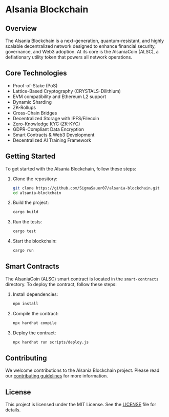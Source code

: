 # Alsania Blockchain

## Overview
The Alsania Blockchain is a next-generation, quantum-resistant, and highly scalable decentralized network designed to enhance financial security, governance, and Web3 adoption. At its core is the AlsaniaCoin (ALSC), a deflationary utility token that powers all network operations.

## Core Technologies
- Proof-of-Stake (PoS)
- Lattice-Based Cryptography (CRYSTALS-Dilithium)
- EVM compatibility and Ethereum L2 support
- Dynamic Sharding
- ZK-Rollups
- Cross-Chain Bridges
- Decentralized Storage with IPFS/Filecoin
- Zero-Knowledge KYC (ZK-KYC)
- GDPR-Compliant Data Encryption
- Smart Contracts & Web3 Development
- Decentralized AI Training Framework

## Getting Started
To get started with the Alsania Blockchain, follow these steps:

1. Clone the repository:
    ```sh
    git clone https://github.com/SigmaSauer07/alsania-blockchain.git
    cd alsania-blockchain
    ```

2. Build the project:
    ```sh
    cargo build
    ```

3. Run the tests:
    ```sh
    cargo test
    ```

4. Start the blockchain:
    ```sh
    cargo run
    ```

## Smart Contracts
The AlsaniaCoin (ALSC) smart contract is located in the `smart-contracts` directory. To deploy the contract, follow these steps:

1. Install dependencies:
    ```sh
    npm install
    ```

2. Compile the contract:
    ```sh
    npx hardhat compile
    ```

3. Deploy the contract:
    ```sh
    npx hardhat run scripts/deploy.js
    ```

## Contributing
We welcome contributions to the Alsania Blockchain project. Please read our [contributing guidelines](CONTRIBUTING.md) for more information.

## License
This project is licensed under the MIT License. See the [LICENSE](LICENSE) file for details.
